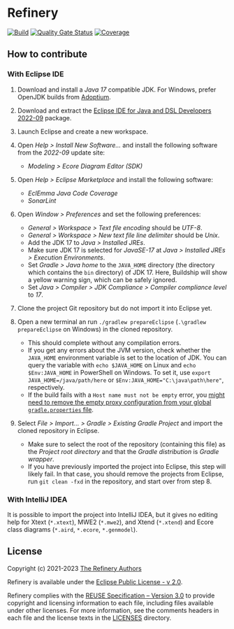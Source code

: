 <!--
  SPDX-FileCopyrightText: 2021-2023 The Refinery Authors <https://refinery.tools/>

  SPDX-License-Identifier: EPL-2.0
-->

# Refinery

[![Build](https://github.com/graphs4value/refinery/actions/workflows/build.yml/badge.svg)](https://github.com/graphs4value/refinery/actions/workflows/build.yml) [![Quality Gate Status](https://sonarcloud.io/api/project_badges/measure?project=graphs4value_refinery&metric=alert_status)](https://sonarcloud.io/dashboard?id=graphs4value_refinery) [![Coverage](https://sonarcloud.io/api/project_badges/measure?project=graphs4value_refinery&metric=coverage)](https://sonarcloud.io/dashboard?id=graphs4value_refinery)

## How to contribute

### With Eclipse IDE

1. Download and install a _Java 17_ compatible JDK. For Windows, prefer OpenJDK builds from [Adoptium](https://adoptium.net/).

2. Download and extract the [Eclipse IDE for Java and DSL Developers 2022-09](https://www.eclipse.org/downloads/packages/release/2022-09/r/eclipse-ide-java-and-dsl-developers) package.

3. Launch Eclipse and create a new workspace.

4. Open _Help > Install New Software..._ and install the following software from the _2022-09_ update site:
    * _Modeling > Ecore Diagram Editor (SDK)_

5. Open _Help > Eclipse Marketplace_ and install the following software:
    * _EclEmma Java Code Coverage_
    * _SonarLint_

6. Open _Window > Preferences_ and set the following preferences:
    * _General > Workspace > Text file encoding_ should be _UTF-8_.
    * _General > Workspace > New text file line delimiter_ should be _Unix_.
    * Add the JDK 17 to _Java > Installed JREs_.
    * Make sure JDK 17 is selected for _JavaSE-17_ at _Java > Installed JREs > Execution Environments_.
    * Set _Gradle > Java home_ to the `JAVA_HOME` directory (the directory which contains the `bin` directory) of JDK 17. Here, Buildship will show a yellow warning sign, which can be safely ignored.
    * Set _Java > Compiler > JDK Compliance > Compiler compliance level_ to _17_.

7. Clone the project Git repository but do not import it into Eclipse yet.

8. Open a new terminal an run `./gradlew prepareEclipse` (`.\gradlew prepareEclipse` on Windows) in the cloned repository.
    * This should complete without any compilation errors.
    * If you get any errors about the JVM version, check whether the `JAVA_HOME` environment variable is set to the location of JDK. You can query the variable with `echo $JAVA_HOME` on Linux and `echo $Env:JAVA_HOME` in PowerShell on Windows. To set it, use `export JAVA_HOME=/java/path/here` or `$Env:JAVA_HOME="C:\java\path\here"`, respectively.
    * If the build fails with a `Host name must not be empty` error, you [might need to remove the empty proxy configuration from your global `gradle.properties` file](https://stackoverflow.com/a/62128323).

9. Select _File > Import... > Gradle > Existing Gradle Project_ and import the cloned repository in Eclipse.
    * Make sure to select the root of the repository (containing this file) as the _Project root directory_ and that the _Gradle distribution_ is _Gradle wrapper_.
    * If you have previously imported the project into Eclipse, this step will likely fail. In that case, you should remove the projects from Eclipse, run `git clean -fxd` in the repository, and start over from step 8.

### With IntelliJ IDEA

It is possible to import the project into IntelliJ IDEA, but it gives no editing help for Xtext (`*.xtext`), MWE2 (`*.mwe2`), and Xtend (`*.xtend`) and Ecore class diagrams (`*.aird`, `*.ecore`, `*.genmodel`).

## License

Copyright (c) 2021-2023 [The Refinery Authors](CONTRIBUTORS.md)

Refinery is available under the [Eclipse Public License - v 2.0](https://www.eclipse.org/legal/epl-2.0/).

Refinery complies with the [REUSE Specification – Version 3.0](https://reuse.software/) to provide copyright and licensing information to each file, including files available under other licenses.
For more information, see the comments headers in each file and the license texts in the [LICENSES](LICENSES/) directory.
